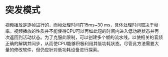 # 突发模式
视频播放是逐帧进行的，而帧处理时间在15ms~30 ms，具体处理时间取决于帧率。视频播放的性质并不能使得CPU可以再如此短的时间内进入低功耗状态并再次返回到活动状态。为了克服此限制，可以创建多个帧的流水线，以使相关的音频正确的解耦并同步，从而使CPU能够积极利用其低功耗状态。尽管此方法需要大量的修改软件，但仍应针对低功耗设备进行探索。